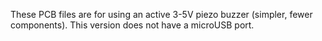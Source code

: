 These PCB files are for using an active 3-5V piezo buzzer (simpler, fewer components). This version does not have a microUSB port.
